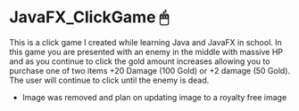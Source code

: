 # JavaFX_ClickGame 🖱

This is a click game I created while learning Java and JavaFX in school. In this game you are presented with an enemy in the middle with massive HP and as you continue to click the gold amount increases allowing you to purchase one of two items +20 Damage (100 Gold) or +2 damage (50 Gold). The user will continue to click until the enemy is dead. 

- Image was removed and plan on updating image to a royalty free image

